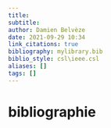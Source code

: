 ```yaml
---
title: 
subtitle:
author: Damien Belvèze
date: 2021-09-29 10:34
link_citations: true
bibliography: mylibrary.bib
biblio_style: csl\ieee.csl
aliases: []
tags: []
---
```








# bibliographie

